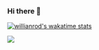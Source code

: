 ### Hi there 👋

<!--
**Arrturo/Arrturo** is a ✨ _special_ ✨ repository because its `README.md` (this file) appears on your GitHub profile.

Here are some ideas to get you started:

- 🔭 I’m currently working on ...
- 🌱 I’m currently learning ...
- 👯 I’m looking to collaborate on ...
- 🤔 I’m looking for help with ...
- 💬 Ask me about ...
- 📫 How to reach me: ...
- 😄 Pronouns: ...
- ⚡ Fun fact: ...
-->
[![willianrod's wakatime stats](https://github-readme-stats.vercel.app/api/wakatime?username=Artek&hide=XML,Text,CSV,Other,CLASS,Markdown,textmate,Gitignore,&layout=compact)](https://github.com/anuraghazra/github-readme-stats)

![](https://komarev.com/ghpvc/?username=Arrturo)

